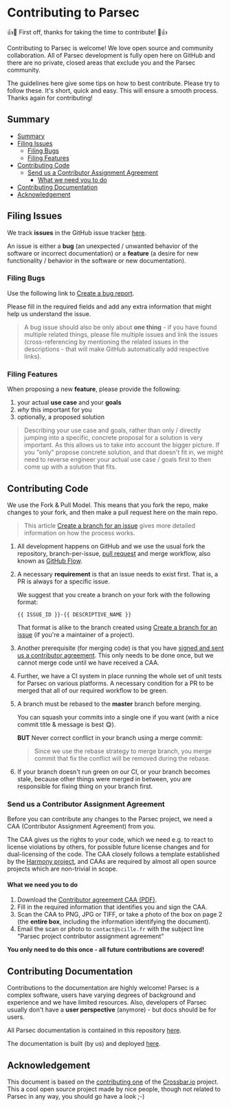 # Contributing to Parsec

:+1::tada: First off, thanks for taking the time to contribute! :tada::+1:

Contributing to Parsec is welcome! We love open source and community collaboration. All of Parsec development is fully open here on GitHub and there are no private, closed areas that exclude you and the Parsec community.

The guidelines here give some tips on how to best contribute. Please try to follow these. It's short, quick and easy. This will ensure a smooth process. Thanks again for contributing!

## Summary

- [Summary](#summary)
- [Filing Issues](#filing-issues)
  - [Filing Bugs](#filing-bugs)
  - [Filing Features](#filing-features)
- [Contributing Code](#contributing-code)
  - [Send us a Contributor Assignment Agreement](#send-us-a-contributor-assignment-agreement)
    - [What we need you to do](#what-we-need-you-to-do)
- [Contributing Documentation](#contributing-documentation)
- [Acknowledgement](#acknowledgement)

## Filing Issues

We track **issues** in the GitHub issue tracker [here](https://github.com/Scille/parsec-cloud/issues).

An issue is either a **bug** (an unexpected / unwanted behavior of the software or incorrect documentation) or a **feature** (a desire for new functionality / behavior in the software or new documentation).

### Filing Bugs

Use the following link to [Create a bug report](https://github.com/Scille/parsec-cloud/issues/new?template=bug-report.yml&title=[%F0%9F%90%9B+|+Bug]%3A+).

Please fill in the required fields and add any extra information that might help us understand the issue.

> A bug issue should also be only about **one thing** - if you have found multiple related things, please file multiple issues and link the issues (cross-referencing by mentioning the related issues in the descriptions - that will make GitHub automatically add respective links).

### Filing Features

When proposing a new **feature**, please provide the following:

1. your actual **use case** and your **goals**
2. *why* this important for you
3. optionally, a proposed solution

> Describing your use case and goals, rather than only / directly jumping into a specific, concrete proposal for a solution is very important. As this allows us to take into account the bigger picture. If you "only" propose concrete solution, and that doesn't fit in, we might need to reverse engineer your actual use case / goals first to then come up with a solution that fits.

## Contributing Code

We use the Fork & Pull Model. This means that you fork the repo, make changes to your fork, and then make a pull request here on the main repo.

> This article [Create a branch for an issue] gives more detailed information on how the process works.

1. All development happens on GitHub and we use the usual fork the repository, branch-per-issue, [pull request] and merge workflow, also known as [GitHub Flow].

2. A necessary **requirement** is that an issue needs to exist first. That is, a PR is always for a specific issue.

   We suggest that you create a branch on your fork with the following format:

   ```jinja
   {{ ISSUE_ID }}-{{ DESCRIPTIVE_NAME }}
   ```

   That format is alike to the branch created using [Create a branch for an issue] (if you're a maintainer of a project).

3. Another prerequisite (for merging code) is that you have [signed and sent us a contributor agreement](#send-us-a-contributor-assignment-agreement).
   This only needs to be done once, but we cannot merge code until we have received a CAA.

4. Further, we have a CI system in place running the whole set of unit tests for Parsec on various platforms.
   A necessary condition for a PR to be merged that all of our required workflow to be green.

5. A branch must be rebased to the **master** branch before merging.

   You can squash your commits into a single one if you want (with a nice commit title & message is best :yum:).

   **BUT** Never correct conflict in your branch using a merge commit:

   > Since we use the rebase strategy to merge branch, you merge commit that fix the conflict will be removed during the rebase.

6. If your branch doesn't run green on our CI, or your branch becomes stale, because other things were merged in between, you are responsible for fixing thing on your branch first.

[pull request]: https://help.github.com/articles/using-pull-requests
[Github Flow]: https://docs.github.com/en/issues/tracking-your-work-with-issues/creating-a-branch-for-an-issue
[Create a branch for an issue]: https://docs.github.com/en/issues/tracking-your-work-with-issues/creating-a-branch-for-an-issue

### Send us a Contributor Assignment Agreement

Before you can contribute any changes to the Parsec project, we need a CAA (Contributor Assignment Agreement) from you.

The CAA gives us the rights to your code, which we need e.g. to react to license violations by others, for possible future license changes and for dual-licensing of the code. The CAA closely follows a template established by the [Harmony project](http://harmonyagreements.org/), and CAAs are required by almost all open source projects which are non-trivial in scope.

#### What we need you to do

1. Download the [Contributor agreement CAA (PDF)](https://github.com/scille/parsec-cloud/raw/master/docs/legal/contributor_agreement.pdf).
2. Fill in the required information that identifies you and sign the CAA.
3. Scan the CAA to PNG, JPG or TIFF, or take a photo of the box on page 2 (the **entire box**, including the information identifying the document).
4. Email the scan or photo to `contact@scille.fr` with the subject line "Parsec project contributor assignment agreement"

**You only need to do this once - all future contributions are covered!**

## Contributing Documentation

Contributions to the documentation are highly welcome! Parsec is a complex software, users have varying degrees of background and experience and we have limited resources. Also, developers of Parsec usually don't have a **user perspective** (anymore) - but docs should be for users.

All Parsec documentation is contained in this repository [here](https://github.com/Scille/parsec-cloud/tree/master/docs).

The documentation is built (by us) and deployed [here](http://docs.parsec.cloud).

## Acknowledgement

This document is based on the [contributing one](https://github.com/crossbario/crossbar/blob/master/CONTRIBUTING.md)
of the [Crossbar.io](https://crossbar.io/) project.
This a cool open source project made by nice people, though not related to Parsec in any way, you should go have a look ;-)
